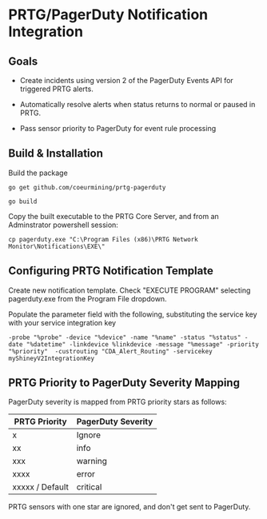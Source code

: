 # PRTG/PagerDuty Notification Integration

## Goals

* Create incidents using version 2 of the PagerDuty Events API for triggered PRTG alerts.

* Automatically resolve alerts when status returns to normal or paused in PRTG.

* Pass sensor priority to PagerDuty for event rule processing

## Build & Installation

Build the package

`go get github.com/coeurmining/prtg-pagerduty`

`go build`

Copy the built executable to the PRTG Core Server, and from an Adminstrator powershell session:

`cp pagerduty.exe "C:\Program Files (x86)\PRTG Network Monitor\Notifications\EXE\"`


## Configuring PRTG Notification Template

Create new notification template. Check "EXECUTE PROGRAM" selecting pagerduty.exe from the Program File dropdown.

Populate the parameter field with the following, substituting the service key with your service integration key

`-probe "%probe" -device "%device" -name "%name" -status "%status" -date "%datetime" -linkdevice %linkdevice -message "%message" -priority "%priority"  -custrouting "CDA_Alert_Routing" -servicekey myShineyV2IntegrationKey`

## PRTG Priority to PagerDuty Severity Mapping

PagerDuty severity is mapped from PRTG priority stars as follows: 

| PRTG Priority   | PagerDuty Severity |
|-----------------|--------------------|
| x               | Ignore             |
| xx              | info               |
| xxx             | warning            |
| xxxx            | error              |
| xxxxx / Default | critical           |

PRTG sensors with one star are ignored, and don't get sent to PagerDuty. 

